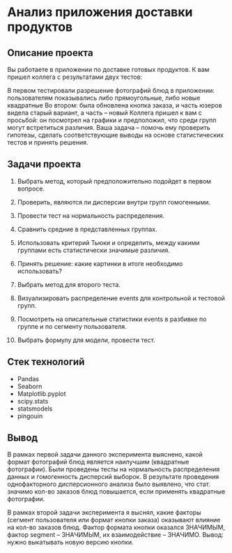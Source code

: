 # Анализ приложения доставки продуктов

## Описание проекта

Вы работаете в приложении по доставке готовых продуктов. К вам пришел коллега с результатами двух тестов:

В первом тестировали разрешение фотографий блюд в приложении: пользователям показывались либо прямоугольные, либо новые квадратные 
Во втором: была обновлена кнопка заказа, и часть юзеров видела старый вариант, а часть – новый
Коллега пришел к вам с просьбой: он посмотрел на графики и предположил, что среди групп могут встретиться различия. Ваша задача – помочь ему проверить гипотезы, сделать соответствующие выводы на основе статистических тестов и принять решения.


## Задачи проекта

1. Выбрать метод, который предположительно подойдет в первом вопросе.

2. Проверить, являются ли дисперсии внутри групп гомогенными.

3. Провести тест на нормальность распределения.

4. Сравнить средние в представленных группах.

5. Использовать критерий Тьюки и определить, между какими группами есть статистически значимые различия. 

6. Принять решение: какие картинки в итоге необходимо использовать?

7. Выбрать метод для второго теста.

8. Визуализировать распределение events для контрольной и тестовой групп. 

9. Посмотреть на описательные статистики events в разбивке по группе и по сегменту пользователя. 

10. Выбрать формулу для модели, провести тест.



## Стек технологий
* Pandas
* Seaborn
* Matplotlib.pyplot
* scipy.stats
* statsmodels
* pingouin

## Вывод

В рамках первой задачи данного эксперимента выяснено, какой формат фотографий блюд является наилучшим (квадратные фотографии).
Были проведены тесты на нормальность распределения данных и гомогенность дисперсий выборок.
В результате проведения однофакторного дисперсионного анализа было выявлено, что стат. значимо кол-во заказов блюд повышается, если применять квадратные фотографии.

В рамках второй задачи эксперимента я выснял, какие факторы (сегмент пользователя или формат кнопки заказа) оказывают влияние на кол-во заказов блюд. Фактор формата кнопки оказался ЗНАЧИМЫМ, фактор segment – ЗНАЧИМЫМ, их взаимодействие – ЗНАЧИМО. Вывод: 
нужно выкатывать новую версию кнопки.


